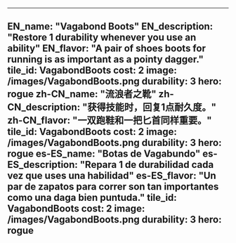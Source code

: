 ---

EN_name: "Vagabond Boots"
EN_description: "Restore 1 durability whenever you use an ability"
EN_flavor: "A pair of shoes boots for running is as important as a pointy dagger."
tile_id: VagabondBoots
cost: 2
image: /images/VagabondBoots.png
durability: 3
hero: rogue
zh-CN_name: "流浪者之靴"
zh-CN_description: "获得技能时，回复1点耐久度。"
zh-CN_flavor: "一双跑鞋和一把匕首同样重要。"
tile_id: VagabondBoots
cost: 2
image: /images/VagabondBoots.png
durability: 3
hero: rogue
es-ES_name: "Botas de Vagabundo"
es-ES_description: "Repara 1 de durabilidad cada vez que uses una habilidad"
es-ES_flavor: "Un par de zapatos para correr son tan importantes como una daga bien puntuda."
tile_id: VagabondBoots
cost: 2
image: /images/VagabondBoots.png
durability: 3
hero: rogue
---